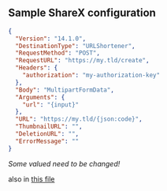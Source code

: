 ## Sample ShareX configuration

````json
{
  "Version": "14.1.0",
  "DestinationType": "URLShortener",
  "RequestMethod": "POST",
  "RequestURL": "https://my.tld/create",
  "Headers": {
    "authorization": "my-authorization-key"
  },
  "Body": "MultipartFormData",
  "Arguments": {
    "url": "{input}"
  },
  "URL": "https://my.tld/{json:code}",
  "ThumbnailURL": "",
  "DeletionURL": "",
  "ErrorMessage": ""
}
````

*Some valued need to be changed!*

also in [this file](/other/sharex.sxcu)
